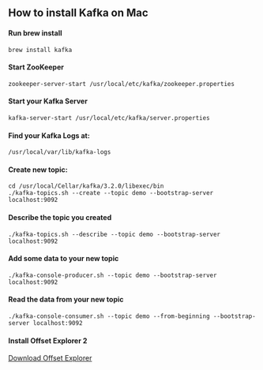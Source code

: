 
## How to install Kafka on Mac 

#### Run brew install
```
brew install kafka
```


#### Start ZooKeeper 
```
zookeeper-server-start /usr/local/etc/kafka/zookeeper.properties
```

#### Start your Kafka Server
```
kafka-server-start /usr/local/etc/kafka/server.properties
```

#### Find your Kafka Logs at: 
```
/usr/local/var/lib/kafka-logs
```


#### Create new topic:
``` 
cd /usr/local/Cellar/kafka/3.2.0/libexec/bin
./kafka-topics.sh --create --topic demo --bootstrap-server localhost:9092
```


#### Describe the topic you created
```
./kafka-topics.sh --describe --topic demo --bootstrap-server localhost:9092
```

#### Add some data to your new topic 
```
./kafka-console-producer.sh --topic demo --bootstrap-server localhost:9092
```


#### Read the data from your new topic
```
./kafka-console-consumer.sh --topic demo --from-beginning --bootstrap-server localhost:9092
```


#### Install Offset Explorer 2 

[Download Offset Explorer](https://www.kafkatool.com/download.html)


